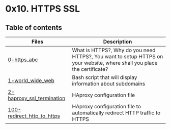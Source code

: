 # 0x10. HTTPS SSL

## Table of contents
Files | Description
----- | -----------
[0-https_abc](./0-https_abc) | What is HTTPS?, Why do you need HTTPS?, You want to setup HTTPS on your website, where shall you place the certificate?
[1-world_wide_web](./1-world_wide_web) | Bash script that will display information about subdomains
[2-haproxy_ssl_termination](./2-haproxy_ssl_termination) | HAproxy configuration file
[100-redirect_http_to_https](./100-redirect_http_to_https) | HAproxy configuration file to automatically redirect HTTP traffic to HTTPS